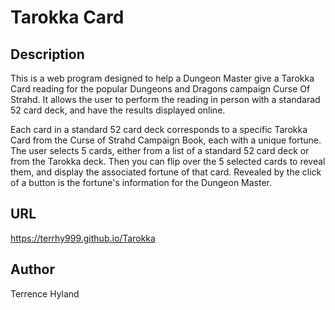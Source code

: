 # Tarokka Card 

## Description 
This is a web program designed to help a Dungeon Master give a Tarokka Card reading for the popular Dungeons and Dragons campaign Curse Of Strahd. It allows the user to perform the reading in person with a standarad 52 card deck, and have the results displayed online.

Each card in a standard 52 card deck corresponds to a specific Tarokka Card from the Curse of Strahd Campaign Book, each with a unique fortune. The user selects 5 cards, either from a list of a standard 52 card deck or from the Tarokka deck. Then you can flip over the 5 selected cards to reveal them, and display the associated fortune of that card. Revealed by the click of a button is the fortune's information for the Dungeon Master.

## URL
https://terrhy999.github.io/Tarokka

## Author
Terrence Hyland


